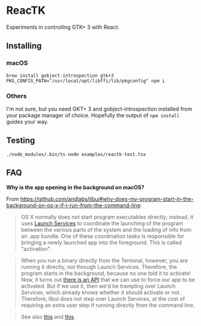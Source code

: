 # ReacTK

Experiments in controlling GTK+ 3 with React.

## Installing

### macOS

```
brew install gobject-introspection gtk+3
PKG_CONFIG_PATH="/usr/local/opt/libffi/lib/pkgconfig" npm i
```

### Others

I'm not sure, but you need GKT+ 3 and gobject-introspection installed from your package manager of choice. Hopefully the output of `npm install` guides your way.

## Testing

```
./node_modules/.bin/ts-node examples/reactk-test.tsx
```

## FAQ

**Why is the app opening in the background on macOS?**

From https://github.com/andlabs/libui#why-does-my-program-start-in-the-background-on-os-x-if-i-run-from-the-command-line:

> OS X normally does not start program executables directly; instead, it uses [Launch Services](https://developer.apple.com/reference/coreservices/1658613-launch_services?language=objc) to coordinate the launching of the program between the various parts of the system and the loading of info from an .app bundle. One of these coordination tasks is responsible for bringing a newly launched app into the foreground. This is called "activation".

> When you run a binary directly from the Terminal, however, you are running it directly, not through Launch Services. Therefore, the program starts in the background, because no one told it to activate! Now, it turns out [there is an API](https://developer.apple.com/reference/appkit/nsapplication/1428468-activateignoringotherapps) that we can use to force our app to be activated. But if we use it, then we'd be trampling over Launch Services, which already knows whether it should activate or not. Therefore, libui does not step over Launch Services, at the cost of requiring an extra user step if running directly from the command line.

> See also [this](https://github.com/andlabs/libui/pull/20#issuecomment-211381971) and [this](http://stackoverflow.com/questions/25318524/what-exactly-should-i-pass-to-nsapp-activateignoringotherapps-to-get-my-appl).
